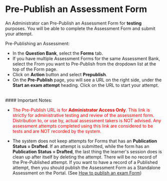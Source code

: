 # Pre-Publish an Assessment Form

An Administrator can Pre-Publish an Assessment Form for **testing** purposes. You will be able to complete the Assessment Form and submit your attempt.

Pre-Publishing an Assessment: 
* In the **Question Bank**, select the **Forms** tab.
* If you have multiple Assessment Forms for the same Assessment Bank, select the From you want to Pre-Publish from the dropdown list at the top of the Form page.
* Click on **Action** button and select **Prepublish**.
* On the **Pre-Publish** page, you will see a URL on the right side, under the **Start an exam attempt** heading. Click on the URL to start your attempt.
<br>
#### Important Notes:

* <span style="color:red">The Pre-Publish URL is for **Administrator Access Only**. This link is strictly for administrative testing and review of the assessment form. Distribution to, or use by, actual assessment takers is NOT advised. Any assessment attempts completed using this link are considered to be tests and are NOT recorded by the system.</span>

* The system does not keep attempts for Forms that has an **Publication Status = Drafted**. If an attempt is submitted, while the form has an **Publication Status = Drafted**, the last thing the learner's session does is clean up after itself by deleting the attempt. There will be no record of the Pre-Published attempt. If you want to have a record of a Published attempt, then you should publish the Assessment Form as a Standalone Assessment on the Portal. (See [How to publish an exam Form](/ui/help/portal/assessments/editing-forms/publish-exam-form))
